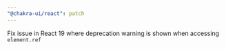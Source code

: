 ```yaml
---
"@chakra-ui/react": patch
---
```


Fix issue in React 19 where deprecation warning is shown when accessing
`element.ref`
